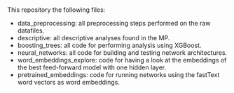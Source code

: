 #

This repository the following files:

- data_preprocessing: all preprocessing steps performed on the raw datafiles.
- descriptive: all descriptive analyses found in the MP.
- boosting_trees: all code for performing analysis using XGBoost. 
- neural_networks: all code for building and testing network architectures.
- word_embeddings_explore: code for having a look at the embeddings of the best feed-forward model with one hidden layer.
- pretrained_embeddings: code for running networks using the fastText word vectors as word embeddings.


